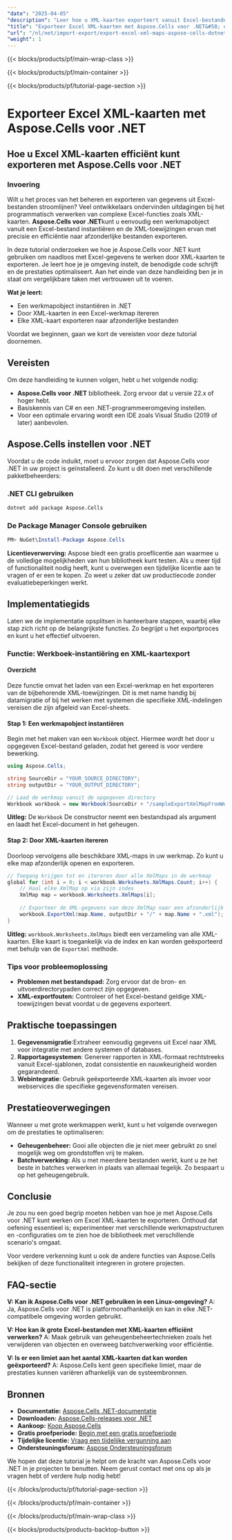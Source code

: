 ```yaml
---
"date": "2025-04-05"
"description": "Leer hoe u XML-kaarten exporteert vanuit Excel-bestanden met Aspose.Cells voor .NET. Deze handleiding behandelt het instellen van uw omgeving, het schrijven van code en het optimaliseren van de prestaties."
"title": "Exporteer Excel XML-kaarten met Aspose.Cells voor .NET&#58; een uitgebreide handleiding"
"url": "/nl/net/import-export/export-excel-xml-maps-aspose-cells-dotnet/"
"weight": 1
---
```


{{< blocks/products/pf/main-wrap-class >}}

{{< blocks/products/pf/main-container >}}

{{< blocks/products/pf/tutorial-page-section >}}


# Exporteer Excel XML-kaarten met Aspose.Cells voor .NET
## Hoe u Excel XML-kaarten efficiënt kunt exporteren met Aspose.Cells voor .NET

### Invoering

Wilt u het proces van het beheren en exporteren van gegevens uit Excel-bestanden stroomlijnen? Veel ontwikkelaars ondervinden uitdagingen bij het programmatisch verwerken van complexe Excel-functies zoals XML-kaarten. **Aspose.Cells voor .NET**kunt u eenvoudig een werkmapobject vanuit een Excel-bestand instantiëren en de XML-toewijzingen ervan met precisie en efficiëntie naar afzonderlijke bestanden exporteren.

In deze tutorial onderzoeken we hoe je Aspose.Cells voor .NET kunt gebruiken om naadloos met Excel-gegevens te werken door XML-kaarten te exporteren. Je leert hoe je je omgeving instelt, de benodigde code schrijft en de prestaties optimaliseert. Aan het einde van deze handleiding ben je in staat om vergelijkbare taken met vertrouwen uit te voeren.

**Wat je leert:**
- Een werkmapobject instantiëren in .NET
- Door XML-kaarten in een Excel-werkmap itereren
- Elke XML-kaart exporteren naar afzonderlijke bestanden

Voordat we beginnen, gaan we kort de vereisten voor deze tutorial doornemen.

## Vereisten
Om deze handleiding te kunnen volgen, hebt u het volgende nodig:

- **Aspose.Cells voor .NET** bibliotheek. Zorg ervoor dat u versie 22.x of hoger hebt.
- Basiskennis van C# en een .NET-programmeeromgeving instellen.
- Voor een optimale ervaring wordt een IDE zoals Visual Studio (2019 of later) aanbevolen.

## Aspose.Cells instellen voor .NET
Voordat u de code induikt, moet u ervoor zorgen dat Aspose.Cells voor .NET in uw project is geïnstalleerd. Zo kunt u dit doen met verschillende pakketbeheerders:

### .NET CLI gebruiken
```bash
dotnet add package Aspose.Cells
```

### De Package Manager Console gebruiken
```powershell
PM> NuGet\Install-Package Aspose.Cells
```

**Licentieverwerving:**
Aspose biedt een gratis proeflicentie aan waarmee u de volledige mogelijkheden van hun bibliotheek kunt testen. Als u meer tijd of functionaliteit nodig heeft, kunt u overwegen een tijdelijke licentie aan te vragen of er een te kopen. Zo weet u zeker dat uw productiecode zonder evaluatiebeperkingen werkt.

## Implementatiegids
Laten we de implementatie opsplitsen in hanteerbare stappen, waarbij elke stap zich richt op de belangrijkste functies. Zo begrijpt u het exportproces en kunt u het effectief uitvoeren.

### Functie: Werkboek-instantiëring en XML-kaartexport
#### Overzicht
Deze functie omvat het laden van een Excel-werkmap en het exporteren van de bijbehorende XML-toewijzingen. Dit is met name handig bij datamigratie of bij het werken met systemen die specifieke XML-indelingen vereisen die zijn afgeleid van Excel-sheets.

#### Stap 1: Een werkmapobject instantiëren
Begin met het maken van een `Workbook` object. Hiermee wordt het door u opgegeven Excel-bestand geladen, zodat het gereed is voor verdere bewerking.
```csharp
using Aspose.Cells;

string SourceDir = "YOUR_SOURCE_DIRECTORY";
string outputDir = "YOUR_OUTPUT_DIRECTORY";

// Laad de werkmap vanuit de opgegeven directory
Workbook workbook = new Workbook(SourceDir + "/sampleExportXmlMapFromWorkbook.xlsx");
```
**Uitleg:** De `Workbook` De constructor neemt een bestandspad als argument en laadt het Excel-document in het geheugen.

#### Stap 2: Door XML-kaarten itereren
Doorloop vervolgens alle beschikbare XML-maps in uw werkmap. Zo kunt u elke map afzonderlijk openen en exporteren.
```csharp
// Toegang krijgen tot en itereren door alle XmlMaps in de werkmap
global for (int i = 0; i < workbook.Worksheets.XmlMaps.Count; i++) {
    // Haal elke XmlMap op via zijn index
    XmlMap map = workbook.Worksheets.XmlMaps[i];
    
    // Exporteer de XML-gegevens van deze XmlMap naar een afzonderlijk bestand
    workbook.ExportXml(map.Name, outputDir + "/" + map.Name + ".xml");
}
```
**Uitleg:** `workbook.Worksheets.XmlMaps` biedt een verzameling van alle XML-kaarten. Elke kaart is toegankelijk via de index en kan worden geëxporteerd met behulp van de `ExportXml` methode.

### Tips voor probleemoplossing
- **Problemen met bestandspad:** Zorg ervoor dat de bron- en uitvoerdirectorypaden correct zijn opgegeven.
- **XML-exportfouten:** Controleer of het Excel-bestand geldige XML-toewijzingen bevat voordat u de gegevens exporteert.

## Praktische toepassingen
1. **Gegevensmigratie**:Extraheer eenvoudig gegevens uit Excel naar XML voor integratie met andere systemen of databases.
2. **Rapportagesystemen**: Genereer rapporten in XML-formaat rechtstreeks vanuit Excel-sjablonen, zodat consistentie en nauwkeurigheid worden gegarandeerd.
3. **Webintegratie**: Gebruik geëxporteerde XML-kaarten als invoer voor webservices die specifieke gegevensformaten vereisen.

## Prestatieoverwegingen
Wanneer u met grote werkmappen werkt, kunt u het volgende overwegen om de prestaties te optimaliseren:
- **Geheugenbeheer:** Gooi alle objecten die je niet meer gebruikt zo snel mogelijk weg om grondstoffen vrij te maken.
- **Batchverwerking:** Als u met meerdere bestanden werkt, kunt u ze het beste in batches verwerken in plaats van allemaal tegelijk. Zo bespaart u op het geheugengebruik.

## Conclusie
Je zou nu een goed begrip moeten hebben van hoe je met Aspose.Cells voor .NET kunt werken om Excel XML-kaarten te exporteren. Onthoud dat oefening essentieel is; experimenteer met verschillende werkmapstructuren en -configuraties om te zien hoe de bibliotheek met verschillende scenario's omgaat.

Voor verdere verkenning kunt u ook de andere functies van Aspose.Cells bekijken of deze functionaliteit integreren in grotere projecten.

## FAQ-sectie
**V: Kan ik Aspose.Cells voor .NET gebruiken in een Linux-omgeving?**
A: Ja, Aspose.Cells voor .NET is platformonafhankelijk en kan in elke .NET-compatibele omgeving worden gebruikt.

**V: Hoe kan ik grote Excel-bestanden met XML-kaarten efficiënt verwerken?**
A: Maak gebruik van geheugenbeheertechnieken zoals het verwijderen van objecten en overweeg batchverwerking voor efficiëntie.

**V: Is er een limiet aan het aantal XML-kaarten dat kan worden geëxporteerd?**
A: Aspose.Cells kent geen specifieke limiet, maar de prestaties kunnen variëren afhankelijk van de systeembronnen.

## Bronnen
- **Documentatie:** [Aspose.Cells .NET-documentatie](https://reference.aspose.com/cells/net/)
- **Downloaden:** [Aspose.Cells-releases voor .NET](https://releases.aspose.com/cells/net/)
- **Aankoop:** [Koop Aspose.Cells](https://purchase.aspose.com/buy)
- **Gratis proefperiode:** [Begin met een gratis proefperiode](https://releases.aspose.com/cells/net/)
- **Tijdelijke licentie:** [Vraag een tijdelijke vergunning aan](https://purchase.aspose.com/temporary-license/)
- **Ondersteuningsforum:** [Aspose Ondersteuningsforum](https://forum.aspose.com/c/cells/9)

We hopen dat deze tutorial je helpt om de kracht van Aspose.Cells voor .NET in je projecten te benutten. Neem gerust contact met ons op als je vragen hebt of verdere hulp nodig hebt!


{{< /blocks/products/pf/tutorial-page-section >}}

{{< /blocks/products/pf/main-container >}}

{{< /blocks/products/pf/main-wrap-class >}}

{{< blocks/products/products-backtop-button >}}